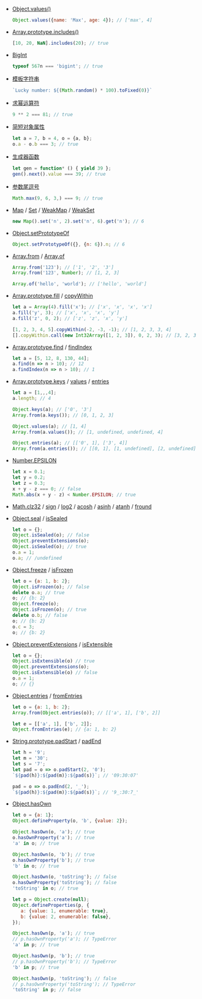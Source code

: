 * [Object.values()](https://developer.mozilla.org/zh-CN/docs/Web/JavaScript/Reference/Global_Objects/Object/values)

   ```javascript
   Object.values({name: 'Max', age: 4}); // ['max', 4]
   ```

* [Array.prototype.includes()](https://developer.mozilla.org/zh-CN/docs/Web/JavaScript/Reference/Global_Objects/Array/includes)

   ```javascript
   [10, 20, NaN].includes(20); // true
   ```

* [BigInt](https://developer.mozilla.org/zh-CN/docs/Web/JavaScript/Reference/Global_Objects/BigInt)

   ```javascript
   typeof 567n === 'bigint'; // true
   ```

* [模板字符串](https://developer.mozilla.org/zh-CN/docs/Web/JavaScript/Reference/Template_literals)

   ```javascript
   `Lucky number: ${(Math.random() * 100).toFixed(0)}`
   ```

* [求幂运算符](https://developer.mozilla.org/zh-CN/docs/Web/JavaScript/Reference/Operators/Exponentiation)

   ```javascript
   9 ** 2 === 81; // true
   ```

* [简短对象属性](https://developer.mozilla.org/zh-CN/docs/Web/JavaScript/Reference/Operators/Object_initializer)

   ```javascript
   let a = 7, b = 4, o = {a, b};
   o.a - o.b === 3; // true
   ```

* [生成器函数](https://developer.mozilla.org/zh-CN/docs/Web/JavaScript/Reference/Global_Objects/Generator)

   ```javascript
   let gen = function* () { yield 39 };
   gen().next().value === 39; // true
   ```

* [参数尾逗号](https://developer.mozilla.org/zh-CN/docs/Web/JavaScript/Reference/Trailing_commas)

   ```javascript
   Math.max(9, 6, 3,) === 9; // true
   ```

* [Map](https://developer.mozilla.org/zh-CN/docs/Web/JavaScript/Reference/Global_Objects/Map) / [Set](https://developer.mozilla.org/zh-CN/docs/Web/JavaScript/Reference/Global_Objects/Set) / [WeakMap](https://developer.mozilla.org/zh-CN/docs/Web/JavaScript/Reference/Global_Objects/WeakMap) / [WeakSet](https://developer.mozilla.org/zh-CN/docs/Web/JavaScript/Reference/Global_Objects/WeakSet)

   ```javascript
   new Map().set('n', 2).set('n', 6).get('n'); // 6
   ```

* [Object.setPrototypeOf](https://developer.mozilla.org/zh-CN/docs/Web/JavaScript/Reference/Global_Objects/Object/setPrototypeOf)

   ```javascript
   Object.setPrototypeOf({}, {n: 6}).n; // 6
   ```

* [Array.from](https://developer.mozilla.org/zh-CN/docs/Web/JavaScript/Reference/Global_Objects/Array/from) / [Array.of](https://developer.mozilla.org/zh-CN/docs/Web/JavaScript/Reference/Global_Objects/Array/of)

   ```javascript
   Array.from('123'); // ['1', '2', '3']
   Array.from('123', Number); // [1, 2, 3]
   
   Array.of('hello', 'world'); // ['hello', 'world']
   ```

* [Array.prototype.fill](https://developer.mozilla.org/zh-CN/docs/Web/JavaScript/Reference/Global_Objects/Array/fill) / [copyWithin](https://developer.mozilla.org/zh-CN/docs/Web/JavaScript/Reference/Global_Objects/Array/copyWithin)

   ```javascript
   let a = Array(4).fill('x'); // ['x', 'x', 'x', 'x']
   a.fill('y', 3); // ['x', 'x', 'x', 'y']
   a.fill('z', 0, 2); // ['z', 'z', 'x', 'y']
   
   [1, 2, 3, 4, 5].copyWithin(-2, -3, -1); // [1, 2, 3, 3, 4]
   [].copyWithin.call(new Int32Array([1, 2, 3]), 0, 2, 3); // [3, 2, 3]
   ```

* [Array.prototype.find](https://developer.mozilla.org/zh-CN/docs/Web/JavaScript/Reference/Global_Objects/Array/find) / [findIndex](https://developer.mozilla.org/zh-CN/docs/Web/JavaScript/Reference/Global_Objects/Array/findIndex)

   ```javascript
   let a = [5, 12, 8, 130, 44];
   a.find(n => n > 10); // 12
   a.findIndex(n => n > 10); // 1
   ```

* [Array.prototype.keys](https://developer.mozilla.org/zh-CN/docs/Web/JavaScript/Reference/Global_Objects/Array/keys) / [values](https://developer.mozilla.org/zh-CN/docs/Web/JavaScript/Reference/Global_Objects/Array/values) / [entries](https://developer.mozilla.org/zh-CN/docs/Web/JavaScript/Reference/Global_Objects/Array/entries)

   ```javascript
   let a = [1,,,4];
   a.length; // 4
   
   Object.keys(a); // ['0', '3']
   Array.from(a.keys()); // [0, 1, 2, 3]
   
   Object.values(a); // [1, 4]
   Array.from(a.values()); // [1, undefined, undefined, 4]
   
   Object.entries(a); // [['0', 1], ['3', 4]]
   Array.from(a.entries()); // [[0, 1], [1, undefined], [2, undefined], [3, 4]]
   ```

* [Number.EPSILON](https://developer.mozilla.org/zh-CN/docs/Web/JavaScript/Reference/Global_Objects/Number/EPSILON)

   ```javascript
   let x = 0.1;
   let y = 0.2;
   let z = 0.3;
   x + y - z === 0; // false
   Math.abs(x + y - z) < Number.EPSILON; // true
   ```

* [Math.clz32](https://developer.mozilla.org/zh-CN/docs/Web/JavaScript/Reference/Global_Objects/Math/clz32) / [sign](https://developer.mozilla.org/zh-CN/docs/Web/JavaScript/Reference/Global_Objects/Math/sign) / [log2](https://developer.mozilla.org/zh-CN/docs/Web/JavaScript/Reference/Global_Objects/Math/log2) / [acosh](https://developer.mozilla.org/zh-CN/docs/Web/JavaScript/Reference/Global_Objects/Math/acosh) / [asinh](https://developer.mozilla.org/zh-CN/docs/Web/JavaScript/Reference/Global_Objects/Math/asinh) / [atanh](https://developer.mozilla.org/zh-CN/docs/Web/JavaScript/Reference/Global_Objects/Math/atanh) / [fround](https://developer.mozilla.org/zh-CN/docs/Web/JavaScript/Reference/Global_Objects/Math/fround)

* [Object.seal](https://developer.mozilla.org/zh-CN/docs/Web/JavaScript/Reference/Global_Objects/Object/seal) / [isSealed](https://developer.mozilla.org/zh-CN/docs/Web/JavaScript/Reference/Global_Objects/Object/isSealed)

   ```javascript
   let o = {};
   Object.isSealed(o); // false
   Object.preventExtensions(o);
   Object.isSealed(o); // true
   o.a = 1;
   o.a; // /undefined
   ```

* [Object.freeze](https://developer.mozilla.org/zh-CN/docs/Web/JavaScript/Reference/Global_Objects/Object/freeze) / [isFrozen](https://developer.mozilla.org/zh-CN/docs/Web/JavaScript/Reference/Global_Objects/Object/isFrozen)

   ```javascript
   let o = {a: 1, b: 2};
   Object.isFrozen(o); // false
   delete o.a; // true
   o; // {b: 2}
   Object.freeze(o);
   Object.isFrozen(o); // true
   delete o.b; // false
   o; // {b: 2}
   o.c = 3;
   o; // {b: 2}
   ```

* [Object.preventExtensions](https://developer.mozilla.org/zh-CN/docs/Web/JavaScript/Reference/Global_Objects/Object/preventExtensions) / [isExtensible](https://developer.mozilla.org/zh-CN/docs/Web/JavaScript/Reference/Global_Objects/Object/isExtensible)

   ```javascript
   let o = {};
   Object.isExtensible(o) // true
   Object.preventExtensions(o);
   Object.isExtensible(o) // false
   o.a = 1;
   o; // {}
   ```

* [Object.entries](https://developer.mozilla.org/zh-CN/docs/Web/JavaScript/Reference/Global_Objects/Object/entries) / [fromEntries](https://developer.mozilla.org/zh-CN/docs/Web/JavaScript/Reference/Global_Objects/Object/fromEntries)

   ```javascript
   let o = {a: 1, b: 2};
   Array.from(Object.entries(o)); // [['a', 1], ['b', 2]]
   
   let e = [['a', 1], ['b', 2]];
   Object.fromEntries(e); // {a: 1, b: 2}
   ```

* [String.prototype.padStart](https://developer.mozilla.org/zh-CN/docs/Web/JavaScript/Reference/Global_Objects/String/padStart) / [padEnd](https://developer.mozilla.org/zh-CN/docs/Web/JavaScript/Reference/Global_Objects/String/padEnd)

   ```javascript
   let h = '9';
   let m = '30';
   let s = '7';
   let pad = o => o.padStart(2, '0');
   `${pad(h)}:${pad(m)}:${pad(s)}`; // '09:30:07'
   
   pad = o => o.padEnd(2, '_');
   `${pad(h)}:${pad(m)}:${pad(s)}`; // '9_:30:7_'
   ```

* [Object.hasOwn](https://developer.mozilla.org/en-US/docs/Web/JavaScript/Reference/Global_Objects/Object/hasOwn)

   ```javascript
   let o = {a: 1};
   Object.defineProperty(o, 'b', {value: 2});

   Object.hasOwn(o, 'a'); // true
   o.hasOwnProperty('a'); // true
   'a' in o; // true

   Object.hasOwn(o, 'b'); // true
   o.hasOwnProperty('b'); // true
   'b' in o; // true

   Object.hasOwn(o, 'toString'); // false
   o.hasOwnProperty('toString'); // false
   'toString' in o; // true

   let p = Object.create(null);
   Object.defineProperties(p, {
      a: {value: 1, enumerable: true},
      b: {value: 2, enumerable: false},
   });

   Object.hasOwn(p, 'a'); // true
   // p.hasOwnProperty('a'); // TypeError
   'a' in p; // true

   Object.hasOwn(p, 'b'); // true
   // p.hasOwnProperty('b'); // TypeError
   'b' in p; // true

   Object.hasOwn(p, 'toString'); // false
   // p.hasOwnProperty('toString'); // TypeError
   'toString' in p; // false
   ```